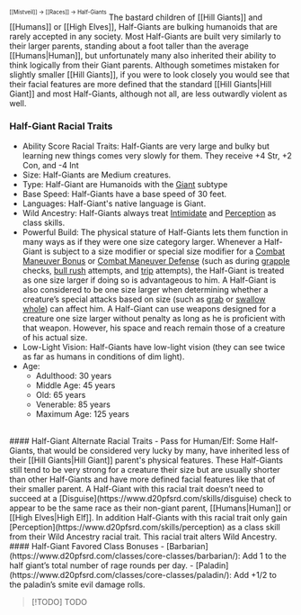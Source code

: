 <sup><sup>[[Mistveil]] → [[Races]] → Half-Giants</sup></sup>
The bastard children of [[Hill Giants]] and [[Humans]] or [[High Elves]], Half-Giants are bulking humanoids that are rarely accepted in any society. Most Half-Giants are built very similarly to their larger parents, standing about a foot taller than the average [[Humans|Human]], but unfortunately many also inherited their ability to think logically from their Giant parents. Although sometimes mistaken for slightly smaller [[Hill Giants]], if you were to look closely you would see that their facial features are more defined that the standard [[Hill Giants|Hill Giant]] and most Half-Giants, although not all, are less outwardly violent as well.
<br>
### Half-Giant Racial Traits
- Ability Score Racial Traits: Half-Giants are very large and bulky but learning new things comes very slowly for them. They receive +4 Str, +2 Con, and -4 Int
- Size: Half-Giants are Medium creatures.
- Type: Half-Giant are Humanoids with the [Giant](https://www.d20pfsrd.com/bestiary/rules-for-monsters/creature-types/#TOC-Giant-Subtype) subtype
- Base Speed: Half-Giants have a base speed of 30 feet.
- Languages: Half-Giant's native language is Giant.
- Wild Ancestry: Half-Giants always treat [Intimidate](https://www.d20pfsrd.com/skills/intimidate) and [Perception](https://www.d20pfsrd.com/skills/perception) as class skills.
- Powerful Build: The physical stature of Half-Giants lets them function in many ways as if they were one size category larger. Whenever a Half-Giant is subject to a size modifier or special size modifier for a [Combat Maneuver Bonus](https://www.d20pfsrd.com/gamemastering/combat#TOC-Combat-Maneuver-Bonus) or [Combat Maneuver Defense](https://www.d20pfsrd.com/gamemastering/combat#TOC-Combat-Maneuver-Defense) (such as during [grapple](https://www.d20pfsrd.com/gamemastering/combat#TOC-Grapple) checks, [bull rush](https://www.d20pfsrd.com/gamemastering/combat#TOC-Bull-Rush) attempts, and [trip](https://www.d20pfsrd.com/gamemastering/combat#TOC-Trip) attempts), the Half-Giant is treated as one size larger if doing so is advantageous to him. A Half-Giant is also considered to be one size larger when determining whether a creature’s special attacks based on size (such as [grab](https://www.d20pfsrd.com/bestiary/rules-for-monsters/universal-monster-rules#TOC-Grab-Ex-) or [swallow whole](https://www.d20pfsrd.com/bestiary/rules-for-monsters/universal-monster-rules#TOC-Swallow-Whole-Ex-)) can affect him. A Half-Giant can use weapons designed for a creature one size larger without penalty as long as he is proficient with that weapon. However, his space and reach remain those of a creature of his actual size.
- Low-Light Vision: Half-Giants have low-light vision (they can see twice as far as humans in conditions of dim light).
- Age:
    - Adulthood: 30 years
    - Middle Age: 45 years
    - Old: 65 years
    - Venerable: 85 years
    - Maximum Age: 125 years
<br>
#### Half-Giant Alternate Racial Traits
- Pass for Human/Elf: Some Half-Giants, that would be considered very lucky by many, have inherited less of their [[Hill Giants|Hill Giant]] parent's physical features. These Half-Giants still tend to be very strong for a creature their size but are usually shorter than other Half-Giants and have more defined facial features like that of their smaller parent. A Half-Giant with this racial trait doesn’t need to succeed at a [Disguise](https://www.d20pfsrd.com/skills/disguise) check to appear to be the same race as their non-giant parent, [[Humans|Human]] or [[High Elves|High Elf]]. In addition Half-Giants with this racial trait only gain [Perception](https://www.d20pfsrd.com/skills/perception) as a class skill from their Wild Ancestry racial trait. This racial trait alters Wild Ancestry.
<br>
#### Half-Giant Favored Class Bonuses
- [Barbarian](https://www.d20pfsrd.com/classes/core-classes/barbarian/): Add 1 to the half giant’s total number of rage rounds per day.
- [Paladin](https://www.d20pfsrd.com/classes/core-classes/paladin/): Add +1/2 to the paladin’s smite evil damage rolls.


> [!TODO] TODO
